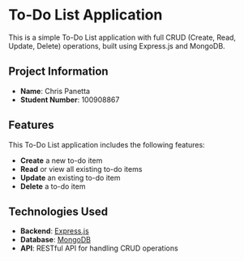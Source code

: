 # To-Do List Application

This is a simple To-Do List application with full CRUD (Create, Read, Update, Delete) operations, built using Express.js and MongoDB.

## Project Information

- **Name**: Chris Panetta
- **Student Number**: 100908867

## Features

This To-Do List application includes the following features:

- **Create** a new to-do item
- **Read** or view all existing to-do items
- **Update** an existing to-do item
- **Delete** a to-do item

## Technologies Used

- **Backend**: [Express.js](https://expressjs.com/)
- **Database**: [MongoDB](https://www.mongodb.com/)
- **API**: RESTful API for handling CRUD operations
